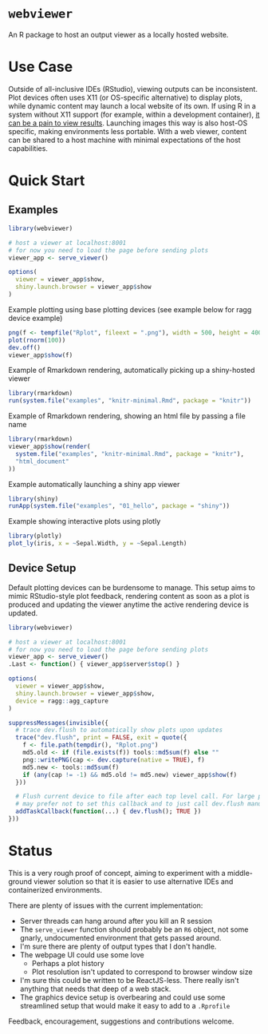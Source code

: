 # `webviewer`

An R package to host an output viewer as a locally hosted website. 

# Use Case

Outside of all-inclusive IDEs (RStudio), viewing outputs can be inconsistent.
Plot devices often uses X11 (or OS-specific alternative) to display plots, while
dynamic content may launch a local website of its own. If using R in a system
without X11 support (for example, within a development container), [it can be a
pain to view
results](https://github.com/rocker-org/rocker-versioned/blob/master/X11/README.md).
Launching images this way is also host-OS specific, making environments less
portable. With a web viewer, content can be shared to a host machine with
minimal expectations of the host capabilities.

# Quick Start

## Examples

```r
library(webviewer)

# host a viewer at localhost:8001
# for now you need to load the page before sending plots
viewer_app <- serve_viewer()

options(
  viewer = viewer_app$show,
  shiny.launch.browser = viewer_app$show
)
```

Example plotting using base plotting devices (see example below for ragg device
example)

```r
png(f <- tempfile("Rplot", fileext = ".png"), width = 500, height = 400)
plot(rnorm(100))
dev.off()
viewer_app$show(f)
```

Example of Rmarkdown rendering, automatically picking up a shiny-hosted viewer

```r
library(rmarkdown)
run(system.file("examples", "knitr-minimal.Rmd", package = "knitr"))
```

Example of Rmarkdown rendering, showing an html file by passing a file name

```r
library(rmarkdown)
viewer_app$show(render(
  system.file("examples", "knitr-minimal.Rmd", package = "knitr"), 
  "html_document"
))
```

Example automatically launching a shiny app viewer

```r
library(shiny)
runApp(system.file("examples", "01_hello", package = "shiny"))
```

Example showing interactive plots using plotly

```r
library(plotly)
plot_ly(iris, x = ~Sepal.Width, y = ~Sepal.Length)
```

## Device Setup

Default plotting devices can be burdensome to manage. This setup aims to mimic
RStudio-style plot feedback, rendering content as soon as a plot is produced and
updating the viewer anytime the active rendering device is updated.

```r
library(webviewer)

# host a viewer at localhost:8001
# for now you need to load the page before sending plots
viewer_app <- serve_viewer()
.Last <- function() { viewer_app$server$stop() }

options(
  viewer = viewer_app$show,
  shiny.launch.browser = viewer_app$show,
  device = ragg::agg_capture
)

suppressMessages(invisible({
  # trace dev.flush to automatically show plots upon updates
  trace("dev.flush", print = FALSE, exit = quote({
    f <- file.path(tempdir(), "Rplot.png")
    md5.old <- if (file.exists(f)) tools::md5sum(f) else ""
    png::writePNG(cap <- dev.capture(native = TRUE), f)
    md5.new <- tools::md5sum(f)
    if (any(cap != -1) && md5.old != md5.new) viewer_app$show(f)  
  }))

  # Flush current device to file after each top level call. For large plots, you 
  # may prefer not to set this callback and to just call dev.flush manually.
  addTaskCallback(function(...) { dev.flush(); TRUE })
}))
```

# Status

This is a very rough proof of concept, aiming to experiment with a middle-ground
viewer solution so that it is easier to use alternative IDEs and containerized
environments. 

There are plenty of issues with the current implementation:

- Server threads can hang around after you kill an R session
- The `serve_viewer` function should probably be an `R6` object, not some
  gnarly, undocumented environment that gets passed around.
- I'm sure there are plenty of output types that I don't handle.
- The webpage UI could use some love
  - Perhaps a plot history
  - Plot resolution isn't updated to correspond to browser window size
- I'm sure this could be written to be ReactJS-less. There really isn't anything
  that needs that deep of a web stack.
- The graphics device setup is overbearing and could use some streamlined setup
  that would make it easy to add to a `.Rprofile`

Feedback, encouragement, suggestions and contributions welcome.
